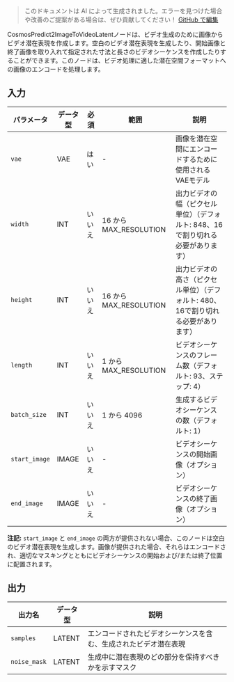 > このドキュメントは AI によって生成されました。エラーを見つけた場合や改善のご提案がある場合は、ぜひ貢献してください！ [GitHub で編集](https://github.com/Comfy-Org/embedded-docs/blob/main/comfyui_embedded_docs/docs/CosmosPredict2ImageToVideoLatent/ja.md)

CosmosPredict2ImageToVideoLatentノードは、ビデオ生成のために画像からビデオ潜在表現を作成します。空白のビデオ潜在表現を生成したり、開始画像と終了画像を取り入れて指定された寸法と長さのビデオシーケンスを作成したりすることができます。このノードは、ビデオ処理に適した潜在空間フォーマットへの画像のエンコードを処理します。

## 入力

| パラメータ | データ型 | 必須 | 範囲 | 説明 |
|-----------|-----------|----------|-------|-------------|
| `vae` | VAE | はい | - | 画像を潜在空間にエンコードするために使用されるVAEモデル |
| `width` | INT | いいえ | 16 から MAX_RESOLUTION | 出力ビデオの幅（ピクセル単位）（デフォルト: 848、16で割り切れる必要があります） |
| `height` | INT | いいえ | 16 から MAX_RESOLUTION | 出力ビデオの高さ（ピクセル単位）（デフォルト: 480、16で割り切れる必要があります） |
| `length` | INT | いいえ | 1 から MAX_RESOLUTION | ビデオシーケンスのフレーム数（デフォルト: 93、ステップ: 4） |
| `batch_size` | INT | いいえ | 1 から 4096 | 生成するビデオシーケンスの数（デフォルト: 1） |
| `start_image` | IMAGE | いいえ | - | ビデオシーケンスの開始画像（オプション） |
| `end_image` | IMAGE | いいえ | - | ビデオシーケンスの終了画像（オプション） |

**注記:** `start_image` と `end_image` の両方が提供されない場合、このノードは空白のビデオ潜在表現を生成します。画像が提供された場合、それらはエンコードされ、適切なマスキングとともにビデオシーケンスの開始および/または終了位置に配置されます。

## 出力

| 出力名 | データ型 | 説明 |
|-------------|-----------|-------------|
| `samples` | LATENT | エンコードされたビデオシーケンスを含む、生成されたビデオ潜在表現 |
| `noise_mask` | LATENT | 生成中に潜在表現のどの部分を保持すべきかを示すマスク |
